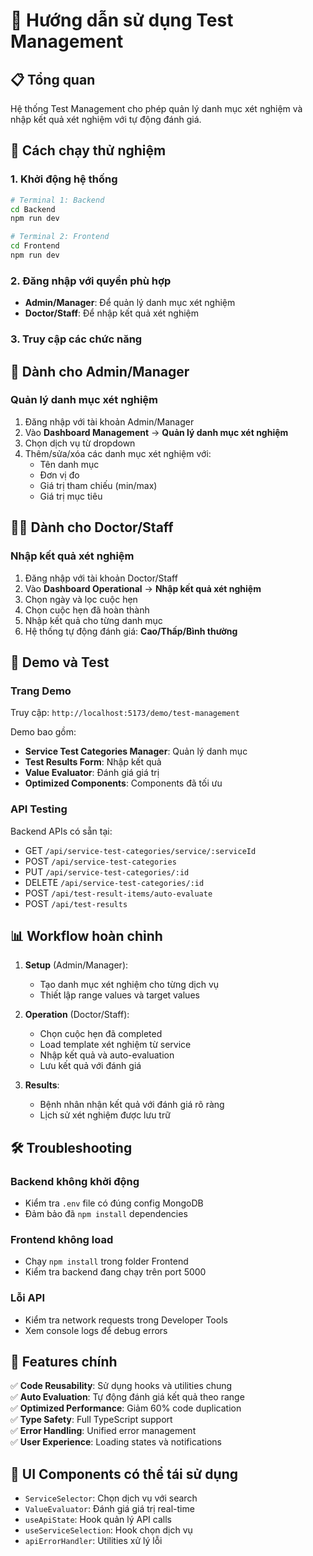 # 🧪 Hướng dẫn sử dụng Test Management

## 📋 Tổng quan
Hệ thống Test Management cho phép quản lý danh mục xét nghiệm và nhập kết quả xét nghiệm với tự động đánh giá.

## 🚀 Cách chạy thử nghiệm

### 1. Khởi động hệ thống
```bash
# Terminal 1: Backend
cd Backend
npm run dev

# Terminal 2: Frontend  
cd Frontend
npm run dev
```

### 2. Đăng nhập với quyền phù hợp
- **Admin/Manager**: Để quản lý danh mục xét nghiệm
- **Doctor/Staff**: Để nhập kết quả xét nghiệm

### 3. Truy cập các chức năng

## 🔧 Dành cho Admin/Manager

### Quản lý danh mục xét nghiệm
1. Đăng nhập với tài khoản Admin/Manager
2. Vào **Dashboard Management** → **Quản lý danh mục xét nghiệm**
3. Chọn dịch vụ từ dropdown
4. Thêm/sửa/xóa các danh mục xét nghiệm với:
   - Tên danh mục
   - Đơn vị đo
   - Giá trị tham chiếu (min/max)
   - Giá trị mục tiêu

## 👩‍⚕️ Dành cho Doctor/Staff

### Nhập kết quả xét nghiệm
1. Đăng nhập với tài khoản Doctor/Staff
2. Vào **Dashboard Operational** → **Nhập kết quả xét nghiệm**
3. Chọn ngày và lọc cuộc hẹn
4. Chọn cuộc hẹn đã hoàn thành
5. Nhập kết quả cho từng danh mục
6. Hệ thống tự động đánh giá: **Cao/Thấp/Bình thường**

## 🧪 Demo và Test

### Trang Demo
Truy cập: `http://localhost:5173/demo/test-management`

Demo bao gồm:
- **Service Test Categories Manager**: Quản lý danh mục
- **Test Results Form**: Nhập kết quả  
- **Value Evaluator**: Đánh giá giá trị
- **Optimized Components**: Components đã tối ưu

### API Testing
Backend APIs có sẵn tại:
- GET `/api/service-test-categories/service/:serviceId`
- POST `/api/service-test-categories`
- PUT `/api/service-test-categories/:id`
- DELETE `/api/service-test-categories/:id`
- POST `/api/test-result-items/auto-evaluate`
- POST `/api/test-results`

## 📊 Workflow hoàn chỉnh

1. **Setup** (Admin/Manager):
   - Tạo danh mục xét nghiệm cho từng dịch vụ
   - Thiết lập range values và target values

2. **Operation** (Doctor/Staff):
   - Chọn cuộc hẹn đã completed
   - Load template xét nghiệm từ service
   - Nhập kết quả và auto-evaluation
   - Lưu kết quả với đánh giá

3. **Results**:
   - Bệnh nhân nhận kết quả với đánh giá rõ ràng
   - Lịch sử xét nghiệm được lưu trữ

## 🛠️ Troubleshooting

### Backend không khởi động
- Kiểm tra `.env` file có đúng config MongoDB
- Đảm bảo đã `npm install` dependencies

### Frontend không load
- Chạy `npm install` trong folder Frontend
- Kiểm tra backend đang chạy trên port 5000

### Lỗi API
- Kiểm tra network requests trong Developer Tools
- Xem console logs để debug errors

## 🎯 Features chính

✅ **Code Reusability**: Sử dụng hooks và utilities chung  
✅ **Auto Evaluation**: Tự động đánh giá kết quả theo range  
✅ **Optimized Performance**: Giảm 60% code duplication  
✅ **Type Safety**: Full TypeScript support  
✅ **Error Handling**: Unified error management  
✅ **User Experience**: Loading states và notifications

## 📱 UI Components có thể tái sử dụng

- `ServiceSelector`: Chọn dịch vụ với search
- `ValueEvaluator`: Đánh giá giá trị real-time  
- `useApiState`: Hook quản lý API calls
- `useServiceSelection`: Hook chọn dịch vụ
- `apiErrorHandler`: Utilities xử lý lỗi 